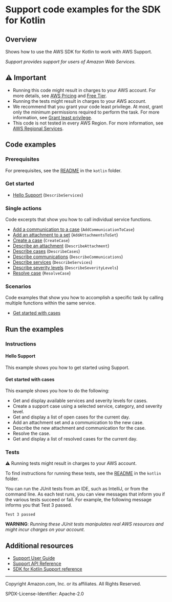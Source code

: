 # Support code examples for the SDK for Kotlin

## Overview

Shows how to use the AWS SDK for Kotlin to work with AWS Support.

<!--custom.overview.start-->
<!--custom.overview.end-->

_Support provides support for users of Amazon Web Services._

## ⚠ Important

* Running this code might result in charges to your AWS account. For more details, see [AWS Pricing](https://aws.amazon.com/pricing/) and [Free Tier](https://aws.amazon.com/free/).
* Running the tests might result in charges to your AWS account.
* We recommend that you grant your code least privilege. At most, grant only the minimum permissions required to perform the task. For more information, see [Grant least privilege](https://docs.aws.amazon.com/IAM/latest/UserGuide/best-practices.html#grant-least-privilege).
* This code is not tested in every AWS Region. For more information, see [AWS Regional Services](https://aws.amazon.com/about-aws/global-infrastructure/regional-product-services).

<!--custom.important.start-->
<!--custom.important.end-->

## Code examples

### Prerequisites

For prerequisites, see the [README](../../README.md#Prerequisites) in the `kotlin` folder.


<!--custom.prerequisites.start-->
<!--custom.prerequisites.end-->

### Get started

- [Hello Support](src/main/kotlin/com/example/support/HelloSupport.kt#L9) (`DescribeServices`)


### Single actions

Code excerpts that show you how to call individual service functions.

- [Add a communication to a case](src/main/kotlin/com/example/support/SupportScenario.kt#L173) (`AddCommunicationToCase`)
- [Add an attachment to a set](src/main/kotlin/com/example/support/SupportScenario.kt#L192) (`AddAttachmentsToSet`)
- [Create a case](src/main/kotlin/com/example/support/SupportScenario.kt#L235) (`CreateCase`)
- [Describe an attachment](src/main/kotlin/com/example/support/SupportScenario.kt#L140) (`DescribeAttachment`)
- [Describe cases](src/main/kotlin/com/example/support/SupportScenario.kt#L212) (`DescribeCases`)
- [Describe communications](src/main/kotlin/com/example/support/SupportScenario.kt#L153) (`DescribeCommunications`)
- [Describe services](src/main/kotlin/com/example/support/SupportScenario.kt#L276) (`DescribeServices`)
- [Describe severity levels](src/main/kotlin/com/example/support/SupportScenario.kt#L256) (`DescribeSeverityLevels`)
- [Resolve case](src/main/kotlin/com/example/support/SupportScenario.kt#L128) (`ResolveCase`)

### Scenarios

Code examples that show you how to accomplish a specific task by calling multiple
functions within the same service.

- [Get started with cases](src/main/kotlin/com/example/support/SupportScenario.kt)


<!--custom.examples.start-->
<!--custom.examples.end-->

## Run the examples

### Instructions


<!--custom.instructions.start-->
<!--custom.instructions.end-->

#### Hello Support

This example shows you how to get started using Support.



#### Get started with cases

This example shows you how to do the following:

- Get and display available services and severity levels for cases.
- Create a support case using a selected service, category, and severity level.
- Get and display a list of open cases for the current day.
- Add an attachment set and a communication to the new case.
- Describe the new attachment and communication for the case.
- Resolve the case.
- Get and display a list of resolved cases for the current day.

<!--custom.scenario_prereqs.support_Scenario_GetStartedSupportCases.start-->
<!--custom.scenario_prereqs.support_Scenario_GetStartedSupportCases.end-->


<!--custom.scenarios.support_Scenario_GetStartedSupportCases.start-->
<!--custom.scenarios.support_Scenario_GetStartedSupportCases.end-->

### Tests

⚠ Running tests might result in charges to your AWS account.


To find instructions for running these tests, see the [README](../../README.md#Tests)
in the `kotlin` folder.



<!--custom.tests.start-->

You can run the JUnit tests from an IDE, such as IntelliJ, or from the command line. As each test runs, you can view messages that inform you if the various tests succeed or fail. For example, the following message informs you that Test 3 passed.

    Test 3 passed

**WARNING**: _Running these JUnit tests manipulates real AWS resources and might incur charges on your account._

<!--custom.tests.end-->

## Additional resources

- [Support User Guide](https://docs.aws.amazon.com/awssupport/latest/user/getting-started.html)
- [Support API Reference](https://docs.aws.amazon.com/awssupport/latest/APIReference/welcome.html)
- [SDK for Kotlin Support reference](https://sdk.amazonaws.com/kotlin/api/latest/support/index.html)

<!--custom.resources.start-->
<!--custom.resources.end-->

---

Copyright Amazon.com, Inc. or its affiliates. All Rights Reserved.

SPDX-License-Identifier: Apache-2.0